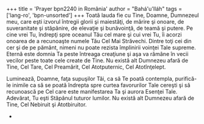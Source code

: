 +++
title = 'Prayer bpn2240 in România'
author = "Bahá'u'lláh"
tags = ['lang-ro', 'bpn-unsorted']
+++
Toată lauda fie cu Tine, Doamne, Dumnezeul meu, care eşti izvorul întregii glorii şi maiestăţi, de mărire şi onoare, de suveranitate şi stăpânire, de elevaţie şi bunăvoinţă, de teamă şi putere. Pe cine vrei Tu, îndrepţi spre oceanul Tău cel mare şi cui vrei Tu, îi acorzi onoarea de a recunoaşte numele Tău Cel Mai Străvechi. Dintre toţi cei din cer şi de pe pământ, nimeni nu poate rezista împlinirii voinţei Tale supreme. Eternă este domnia Ta peste întreaga creaţiune şi aşa va rămâne în vecii vecilor peste toate cele create de Tine. Nu există alt Dumnezeu afară de Tine, Cel Tare, Cel Preamărit, Cel Atotputernic, Cel Atotînţelept.

Luminează, Doamne, faţa supuşilor Tăi, ca să Te poată contempla, purifică-le inimile ca să se poată îndrepta spre curtea favorurilor Tale cereşti şi să recunoască pe Cel care este manifestarea Ta şi aurora Esenţei Tale. Adevărat, Tu eşti Stăpânul tuturor lumilor. Nu există alt Dumnezeu afară de Tine, Cel Nebiruit şi Atotbiruitor.

-
